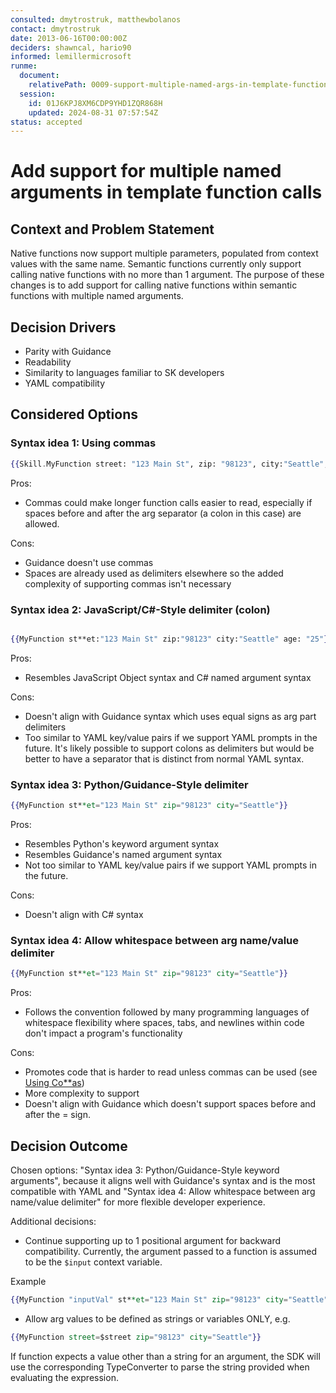 ```yaml
---
consulted: dmytrostruk, matthewbolanos
contact: dmytrostruk
date: 2013-06-16T00:00:00Z
deciders: shawncal, hario90
informed: lemillermicrosoft
runme:
  document:
    relativePath: 0009-support-multiple-named-args-in-template-function-calls.md
  session:
    id: 01J6KPJ8XM6CDP9YHD1ZQR868H
    updated: 2024-08-31 07:57:54Z
status: accepted
---
```


# Add support for multiple named arguments in template function calls

## Context and Problem Statement

Native functions now support multiple parameters, populated from context values with the same name. Semantic functions currently only support calling native functions with no more than 1 argument. The purpose of these changes is to add support for calling native functions within semantic functions with multiple named arguments.

## Decision Drivers

- Parity with Guidance
- Readability
- Similarity to languages familiar to SK developers
- YAML compatibility

## Considered Options

### Syntax idea 1: Using commas

```handlebars {"id":"01J6KQ1GR1BSXQPVN5ACX5DKBQ"}
{{Skill.MyFunction street: "123 Main St", zip: "98123", city:"Seattle", age: 25}}
```

Pros:

- Commas could make longer function calls easier to read, especially if spaces before and after the arg separator (a colon in this case) are allowed.

Cons:

- Guidance doesn't use commas
- Spaces are already used as delimiters elsewhere so the added complexity of supporting commas isn't necessary

### Syntax idea 2: JavaScript/C#-Style delimiter (colon)

```handlebars {"id":"01J6KQ1GR1BSXQPVN5AE8XQP6Y"}

{{MyFunction st**et:"123 Main St" zip:"98123" city:"Seattle" age: "25"}}

```

Pros:

- Resembles JavaScript Object syntax and C# named argument syntax

Cons:

- Doesn't align with Guidance syntax which uses equal signs as arg part delimiters
- Too similar to YAML key/value pairs if we support YAML prompts in the future. It's likely possible to support colons as delimiters but would be better to have a separator that is distinct from normal YAML syntax.

### Syntax idea 3: Python/Guidance-Style delimiter

```handlebars {"id":"01J6KQ1GR1BSXQPVN5AHRX4495"}
{{MyFunction st**et="123 Main St" zip="98123" city="Seattle"}}
```

Pros:

- Resembles Python's keyword argument syntax
- Resembles Guidance's named argument syntax
- Not too similar to YAML key/value pairs if we support YAML prompts in the future.

Cons:

- Doesn't align with C# syntax

### Syntax idea 4: Allow whitespace between arg name/value delimiter

```handlebars {"id":"01J6KQ1GR1BSXQPVN5AKCMBD7G"}
{{MyFunction st**et="123 Main St" zip="98123" city="Seattle"}}
```

Pros:

- Follows the convention followed by many programming languages of whitespace flexibility where spaces, tabs, and newlines within code don't impact a program's functionality

Cons:

- Promotes code that is harder to read unless commas can be used (see [Using Co**as](#sy**********************as))
- More complexity to support
- Doesn't align with Guidance which doesn't support spaces before and after the = sign.

## Decision Outcome

Chosen options: "Syntax idea 3: Python/Guidance-Style keyword arguments", because it aligns well with Guidance's syntax and is the most compatible with YAML and "Syntax idea 4: Allow whitespace between arg name/value delimiter" for more flexible developer experience.

Additional decisions:

- Continue supporting up to 1 positional argument for backward compatibility. Currently, the argument passed to a function is assumed to be the `$input` context variable.

Example

```handlebars {"id":"01J6KQ1GR1BSXQPVN5APSHAXWY"}
{{MyFunction "inputVal" st**et="123 Main St" zip="98123" city="Seattle"}}
```

- Allow arg values to be defined as strings or variables ONLY, e.g.

```handlebars {"id":"01J6KQ1GR1BSXQPVN5ARY00MQY"}
{{MyFunction street=$street zip="98123" city="Seattle"}}
```

If function expects a value other than a string for an argument, the SDK will use the corresponding TypeConverter to parse the string provided when evaluating the expression.
